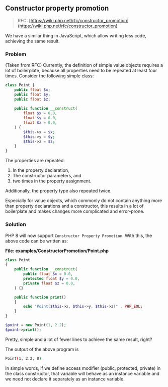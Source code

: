 ## Constructor property promotion

> RFC: [https://wiki.php.net/rfc/constructor_promotion](https://wiki.php.net/rfc/constructor_promotion)

We have a similar thing in JavaScript, which allow writing less code, achieving the same result.

### Problem

(Taken from RFC) Currently, the definition of simple value objects requires a lot of boilerplate, because all properties need to be repeated at least four times. Consider the following simple class: 

```php
class Point {
    public float $x;
    public float $y;
    public float $z;
 
    public function __construct(
        float $x = 0.0,
        float $y = 0.0,
        float $z = 0.0,
    ) {
        $this->x = $x;
        $this->y = $y;
        $this->z = $z;
    }
}
```

The properties are repeated:

1. In the property declaration,
1. The constructor parameters, and
1. two times in the property assignment.

Additionally, the property type also repeated twice.

Especially for value objects, which commonly do not contain anything more than property declarations and a constructor, this results in a lot of boilerplate and makes changes more complicated and error-prone. 

### Solution

PHP 8 will now support `Constructor Property Promotion`. With this, the above code can be written as:

**File: examples/ConstructorPromotion/Point.php**

```php
class Point
{
    public function __construct(
        public float $x = 0.0,
        protected float $y = 0.0,
        private float $z = 0.0,
    ) {}

    public function print()
    {
        echo "Point($this->x, $this->y, $this->z)" . PHP_EOL;
    }
}

$point = new Point(1, 2.2);
$point->print();
```

Pretty, simple and a lot of fewer lines to achieve the same result, right?

The output of the above program is

```bash
Point(1, 2.2, 0)
```

In simple words, if we define access modifier (public, protected, private) in the class constructor, that variable will behave as an instance variable and we need not declare it separately as an instance variable.
